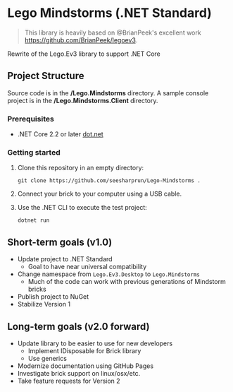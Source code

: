 # Lego Mindstorms (.NET Standard)

> This library is heavily based on @BrianPeek's excellent work <https://github.com/BrianPeek/legoev3>.

Rewrite of the Lego.Ev3 library to support .NET Core

## Project Structure

Source code is in the **/Lego.Mindstorms** directory. A sample console project is in the **/Lego.Mindstorms.Client** directory.

### Prerequisites

- .NET Core 2.2 or later [dot.net](https://dotnet.microsoft.com/)

### Getting started

1. Clone this repository in an empty directory:

    ```
    git clone https://github.com/seesharprun/Lego-Mindstorms .
    ```

1. Connect your brick to your computer using a USB cable.

1. Use the .NET CLI to execute the test project:

    ```
    dotnet run
    ```

## Short-term goals (v1.0)

- Update project to .NET Standard
    - Goal to have near universal compatibility
- Change namespace from ``Lego.Ev3.Desktop`` to ``Lego.Mindstorms``
    - Much of the code can work with previous generations of Mindstorm bricks
- Publish project to NuGet
- Stabilize Version 1

## Long-term goals (v2.0 forward)

- Update library to be easier to use for new developers
    - Implement IDisposable for Brick library
    - Use generics
- Modernize documentation using GitHub Pages
- Investigate brick support on linux/osx/etc.
- Take feature requests for Version 2